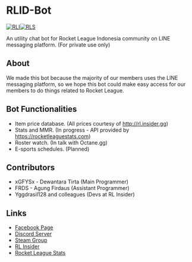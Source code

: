 # RLID-Bot
[![RLI](https://i.imgur.com/oY3eVn0.png)](https://rl.insider.gg)[![RLS](https://i.imgur.com/e7qr3BU.png)](https://rocketleaguestats.com/)

An utility chat bot for Rocket League Indonesia community on LINE messaging platform. (For private use only)

## About 

We made this bot because the majority of our members uses the LINE messaging platform, so we hope this bot could make easy access for our members to do things related to Rocket League.

## Bot Functionalities
* Item price database. (All prices courtesy of http://rl.insider.gg)
* Stats and MMR. (In progress - API provided by https://rocketleaguestats.com)
* Roster watch. (In talk with Octane.gg)
* E-sports schedules. (Planned)

## Contributors

* xGFYSx - Dewantara Tirta (Main Programmer)
* FRDS  - Agung Firdaus (Assistant Programmer)
* Yggdrasil128 and colleagues (Devs at RL Insider)

## Links

* [Facebook Page](https://www.facebook.com/RocketLeagueID)
* [Discord Server](https://discord.gg/Fg7B557)
* [Steam Group](https://steamcommunity.com/groups/RLID)
* [RL Insider](https://rl.insider.gg)
* [Rocket League Stats](https://rocketleaguestats.com)
